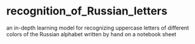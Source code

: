 # recognition_of_Russian_letters
an in-depth learning model for recognizing uppercase letters of different colors of the Russian alphabet written by hand on a notebook sheet
